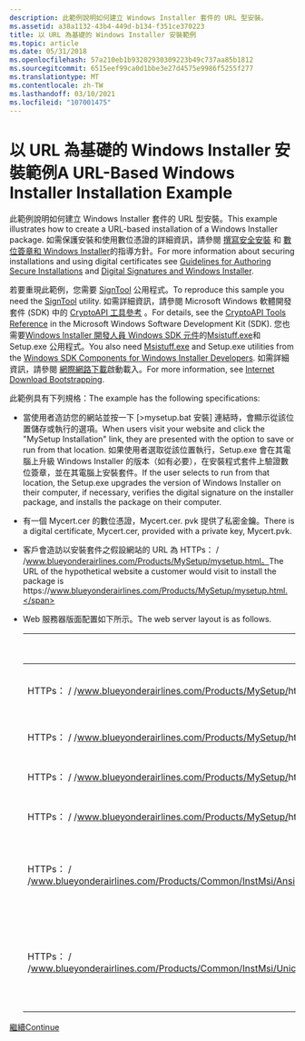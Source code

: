 ```yaml
---
description: 此範例說明如何建立 Windows Installer 套件的 URL 型安裝。
ms.assetid: a38a1132-43b4-449d-b134-f351ce370223
title: 以 URL 為基礎的 Windows Installer 安裝範例
ms.topic: article
ms.date: 05/31/2018
ms.openlocfilehash: 57a210eb1b93202930309223b49c737aa85b1812
ms.sourcegitcommit: 6515eef99ca0d1bbe3e27d4575e9986f5255f277
ms.translationtype: MT
ms.contentlocale: zh-TW
ms.lasthandoff: 03/10/2021
ms.locfileid: "107001475"
---
```

# <a name="a-url-based-windows-installer-installation-example"></a><span data-ttu-id="6cf9f-103">以 URL 為基礎的 Windows Installer 安裝範例</span><span class="sxs-lookup"><span data-stu-id="6cf9f-103">A URL-Based Windows Installer Installation Example</span></span>

<span data-ttu-id="6cf9f-104">此範例說明如何建立 Windows Installer 套件的 URL 型安裝。</span><span class="sxs-lookup"><span data-stu-id="6cf9f-104">This example illustrates how to create a URL-based installation of a Windows Installer package.</span></span> <span data-ttu-id="6cf9f-105">如需保護安裝和使用數位憑證的詳細資訊，請參閱 [撰寫安全安裝](guidelines-for-authoring-secure-installations.md) 和 [數位簽章和 Windows Installer](digital-signatures-and-windows-installer.md)的指導方針。</span><span class="sxs-lookup"><span data-stu-id="6cf9f-105">For more information about securing installations and using digital certificates see [Guidelines for Authoring Secure Installations](guidelines-for-authoring-secure-installations.md) and [Digital Signatures and Windows Installer](digital-signatures-and-windows-installer.md).</span></span>

<span data-ttu-id="6cf9f-106">若要重現此範例，您需要 [SignTool](../seccrypto/signtool.md) 公用程式。</span><span class="sxs-lookup"><span data-stu-id="6cf9f-106">To reproduce this sample you need the [SignTool](../seccrypto/signtool.md) utility.</span></span> <span data-ttu-id="6cf9f-107">如需詳細資訊，請參閱 Microsoft Windows 軟體開發套件 (SDK) 中的 [CryptoAPI 工具參考](../seccrypto/cryptoapi-tools-reference.md) 。</span><span class="sxs-lookup"><span data-stu-id="6cf9f-107">For details, see the [CryptoAPI Tools Reference](../seccrypto/cryptoapi-tools-reference.md) in the Microsoft Windows Software Development Kit (SDK).</span></span> <span data-ttu-id="6cf9f-108">您也需要[Windows Installer 開發人員 Windows SDK 元件](platform-sdk-components-for-windows-installer-developers.md)的[Msistuff.exe](msistuff-exe.md)和 Setup.exe 公用程式。</span><span class="sxs-lookup"><span data-stu-id="6cf9f-108">You also need [Msistuff.exe](msistuff-exe.md) and Setup.exe utilities from the [Windows SDK Components for Windows Installer Developers](platform-sdk-components-for-windows-installer-developers.md).</span></span> <span data-ttu-id="6cf9f-109">如需詳細資訊，請參閱 [網際網路下載](internet-download-bootstrapping.md)啟動載入。</span><span class="sxs-lookup"><span data-stu-id="6cf9f-109">For more information, see [Internet Download Bootstrapping](internet-download-bootstrapping.md).</span></span>

<span data-ttu-id="6cf9f-110">此範例具有下列規格：</span><span class="sxs-lookup"><span data-stu-id="6cf9f-110">The example has the following specifications:</span></span>

-   <span data-ttu-id="6cf9f-111">當使用者造訪您的網站並按一下 [>mysetup.bat 安裝] 連結時，會顯示從該位置儲存或執行的選項。</span><span class="sxs-lookup"><span data-stu-id="6cf9f-111">When users visit your website and click the "MySetup Installation" link, they are presented with the option to save or run from that location.</span></span> <span data-ttu-id="6cf9f-112">如果使用者選取從該位置執行，Setup.exe 會在其電腦上升級 Windows Installer 的版本（如有必要），在安裝程式套件上驗證數位簽章，並在其電腦上安裝套件。</span><span class="sxs-lookup"><span data-stu-id="6cf9f-112">If the user selects to run from that location, the Setup.exe upgrades the version of Windows Installer on their computer, if necessary, verifies the digital signature on the installer package, and installs the package on their computer.</span></span>
-   <span data-ttu-id="6cf9f-113">有一個 Mycert.cer 的數位憑證，Mycert.cer. pvk 提供了私密金鑰。</span><span class="sxs-lookup"><span data-stu-id="6cf9f-113">There is a digital certificate, Mycert.cer, provided with a private key, Mycert.pvk.</span></span>
-   <span data-ttu-id="6cf9f-114">客戶會造訪以安裝套件之假設網站的 URL 為 HTTPs： \/ /www.blueyonderairlines.com/Products/MySetup/mysetup.html。</span><span class="sxs-lookup"><span data-stu-id="6cf9f-114">The URL of the hypothetical website a customer would visit to install the package is https:\//www.blueyonderairlines.com/Products/MySetup/mysetup.html.</span></span>
-   <span data-ttu-id="6cf9f-115">Web 服務器版面配置如下所示。</span><span class="sxs-lookup"><span data-stu-id="6cf9f-115">The web server layout is as follows.</span></span> 

    | <span data-ttu-id="6cf9f-116">URL</span><span class="sxs-lookup"><span data-stu-id="6cf9f-116">URL</span></span>                                                               | <span data-ttu-id="6cf9f-117">檔案</span><span class="sxs-lookup"><span data-stu-id="6cf9f-117">File</span></span>        | <span data-ttu-id="6cf9f-118">描述</span><span class="sxs-lookup"><span data-stu-id="6cf9f-118">Description</span></span>                                    |
    |-------------------------------------------------------------------|-------------|------------------------------------------------|
    | <span data-ttu-id="6cf9f-119">HTTPs： \/ /www.blueyonderairlines.com/Products/MySetup/</span><span class="sxs-lookup"><span data-stu-id="6cf9f-119">https:\//www.blueyonderairlines.com/Products/MySetup/</span></span>               | <span data-ttu-id="6cf9f-120">Setup.exe</span><span class="sxs-lookup"><span data-stu-id="6cf9f-120">Setup.exe</span></span>   | <span data-ttu-id="6cf9f-121">Setup.exe 啟動載入器。</span><span class="sxs-lookup"><span data-stu-id="6cf9f-121">Setup.exe bootstrapper.</span></span>                        |
    | <span data-ttu-id="6cf9f-122">HTTPs： \/ /www.blueyonderairlines.com/Products/MySetup/</span><span class="sxs-lookup"><span data-stu-id="6cf9f-122">https:\//www.blueyonderairlines.com/Products/MySetup/</span></span>               | <span data-ttu-id="6cf9f-123">MySetup.msi</span><span class="sxs-lookup"><span data-stu-id="6cf9f-123">MySetup.msi</span></span> | <span data-ttu-id="6cf9f-124">安裝套件</span><span class="sxs-lookup"><span data-stu-id="6cf9f-124">Installation package</span></span>                           |
    | <span data-ttu-id="6cf9f-125">HTTPs： \/ /www.blueyonderairlines.com/Products/MySetup/</span><span class="sxs-lookup"><span data-stu-id="6cf9f-125">https:\//www.blueyonderairlines.com/Products/MySetup/</span></span>               | <span data-ttu-id="6cf9f-126">Cab1.cab</span><span class="sxs-lookup"><span data-stu-id="6cf9f-126">Cab1.cab</span></span>    | <span data-ttu-id="6cf9f-127">來源檔案封包 \# 1</span><span class="sxs-lookup"><span data-stu-id="6cf9f-127">Source file cabinet \#1</span></span>                        |
    | <span data-ttu-id="6cf9f-128">HTTPs： \/ /www.blueyonderairlines.com/Products/MySetup/</span><span class="sxs-lookup"><span data-stu-id="6cf9f-128">https:\//www.blueyonderairlines.com/Products/MySetup/</span></span>               | <span data-ttu-id="6cf9f-129">Cab2.cab</span><span class="sxs-lookup"><span data-stu-id="6cf9f-129">Cab2.cab</span></span>    | <span data-ttu-id="6cf9f-130">來源檔案封包 \# 2</span><span class="sxs-lookup"><span data-stu-id="6cf9f-130">Source file cabinet \#2</span></span>                        |
    | <span data-ttu-id="6cf9f-131">HTTPs： \/ /www.blueyonderairlines.com/Products/Common/InstMsi/Ansi</span><span class="sxs-lookup"><span data-stu-id="6cf9f-131">https:\//www.blueyonderairlines.com/Products/Common/InstMsi/Ansi</span></span>    | <span data-ttu-id="6cf9f-132">Instmsi.exe</span><span class="sxs-lookup"><span data-stu-id="6cf9f-132">Instmsi.exe</span></span> | <span data-ttu-id="6cf9f-133">ANSI Windows Installer 2.0 可轉散發套件。</span><span class="sxs-lookup"><span data-stu-id="6cf9f-133">ANSI Windows Installer 2.0 redistributable.</span></span>    |
    | <span data-ttu-id="6cf9f-134">HTTPs： \/ /www.blueyonderairlines.com/Products/Common/InstMsi/Unicode</span><span class="sxs-lookup"><span data-stu-id="6cf9f-134">https:\//www.blueyonderairlines.com/Products/Common/InstMsi/Unicode</span></span> | <span data-ttu-id="6cf9f-135">Instmsi.exe</span><span class="sxs-lookup"><span data-stu-id="6cf9f-135">Instmsi.exe</span></span> | <span data-ttu-id="6cf9f-136">Unicode Windows Installer 2.0 可轉散發套件。</span><span class="sxs-lookup"><span data-stu-id="6cf9f-136">Unicode Windows Installer 2.0 redistributable.</span></span> |

    

     

[<span data-ttu-id="6cf9f-137">繼續</span><span class="sxs-lookup"><span data-stu-id="6cf9f-137">Continue</span></span>](configuring-the-setup-exe-resources.md)

 

 
